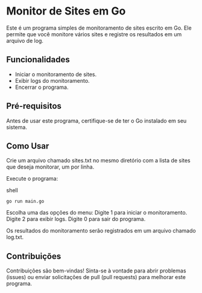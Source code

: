 # Monitor de Sites em Go

Este é um programa simples de monitoramento de sites escrito em Go. Ele permite que você monitore vários sites e registre os resultados em um arquivo de log.

## Funcionalidades

- Iniciar o monitoramento de sites.
- Exibir logs do monitoramento.
- Encerrar o programa.

## Pré-requisitos

Antes de usar este programa, certifique-se de ter o Go instalado em seu sistema.

## Como Usar
Crie um arquivo chamado sites.txt no mesmo diretório com a lista de sites que deseja monitorar, um por linha.

Execute o programa:

shell

    go run main.go
Escolha uma das opções do menu:
Digite 1 para iniciar o monitoramento.
Digite 2 para exibir logs.
Digite 0 para sair do programa.

Os resultados do monitoramento serão registrados em um arquivo chamado log.txt.

## Contribuições

Contribuições são bem-vindas! Sinta-se à vontade para abrir problemas (issues) ou enviar solicitações de pull (pull requests) para melhorar este programa.
